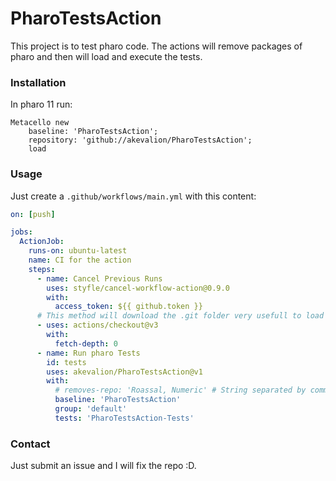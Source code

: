 # PharoTestsAction

This project is to test pharo code. The actions will remove packages of pharo and then will load and execute the tests.
### Installation

In pharo 11 run:

```Smalltalk
Metacello new
    baseline: 'PharoTestsAction';
    repository: 'github://akevalion/PharoTestsAction';
    load
```

### Usage

Just create a `.github/workflows/main.yml` with this content:

```yml
on: [push]

jobs:
  ActionJob:
    runs-on: ubuntu-latest
    name: CI for the action
    steps:
      - name: Cancel Previous Runs
        uses: styfle/cancel-workflow-action@0.9.0
        with:
          access_token: ${{ github.token }}
      # This method will download the .git folder very usefull to load the baseline with Metacello
      - uses: actions/checkout@v3
        with:
          fetch-depth: 0
      - name: Run pharo Tests
        id: tests
        uses: akevalion/PharoTestsAction@v1
        with:
          # removes-repo: 'Roassal, Numeric' # String separated by commas, it will remove packages using: `'Roassal*' match: package name`
          baseline: 'PharoTestsAction'
          group: 'default'
          tests: 'PharoTestsAction-Tests'
```
### Contact

Just submit an issue and I will fix the repo :D.
